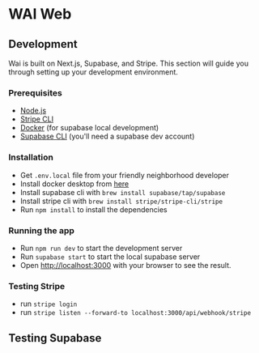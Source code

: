 # WAI Web

## Development
Wai is built on Next.js, Supabase, and Stripe. This section will guide you through setting up your development environment.

### Prerequisites

- [Node.js](https://nodejs.org/en/)
- [Stripe CLI](https://stripe.com/docs/stripe-cli)
- [Docker](https://www.docker.com/products/docker-desktop) (for supabase local development)
- [Supabase CLI](https://supabase.io/docs/guides/cli) (you'll need a supabase dev account)

### Installation
- Get `.env.local` file from your friendly neighborhood developer
- Install docker desktop from [here](https://www.docker.com/products/docker-desktop)
- Install supabase cli with `brew install supabase/tap/supabase`
- Install stripe cli with `brew install stripe/stripe-cli/stripe`
- Run `npm install` to install the dependencies

### Running the app
- Run `npm run dev` to start the development server
- Run `supabase start` to start the local supabase server
- Open [http://localhost:3000](http://localhost:3000) with your browser to see the result.

### Testing Stripe
- run `stripe login`
- run `stripe listen --forward-to localhost:3000/api/webhook/stripe`

## Testing Supabase